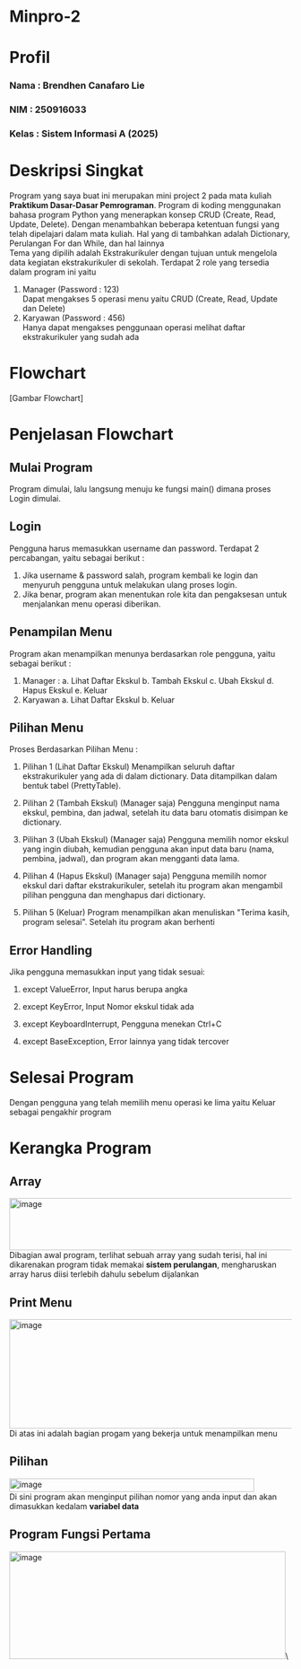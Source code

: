 # Minpro-2
# Profil
### Nama  : Brendhen Canafaro Lie
### NIM   : 250916033
### Kelas : Sistem Informasi A (2025)

# Deskripsi Singkat
Program yang saya buat ini merupakan mini project 2 pada mata kuliah **Praktikum Dasar-Dasar Pemrograman**. Program di koding menggunakan bahasa program Python yang menerapkan konsep CRUD (Create, Read, Update, Delete). Dengan menambahkan beberapa ketentuan fungsi yang telah dipelajari dalam mata kuliah. Hal yang di tambahkan adalah Dictionary, Perulangan For dan While, dan hal lainnya\
Tema yang dipilih adalah Ekstrakurikuler dengan tujuan untuk mengelola data kegiatan ekstrakurikuler di sekolah.
Terdapat 2 role yang tersedia dalam program ini yaitu
1) Manager (Password : 123)\
   Dapat mengakses 5 operasi menu yaitu CRUD (Create, Read, Update dan Delete)
3) Karyawan (Password : 456)\
   Hanya dapat mengakses penggunaan operasi melihat daftar ekstrakurikuler yang sudah ada

# Flowchart
[Gambar Flowchart]

# Penjelasan Flowchart
## Mulai Program
Program dimulai, lalu langsung menuju ke fungsi main() dimana proses Login dimulai.

## Login
Pengguna harus memasukkan username dan password. Terdapat 2 percabangan, yaitu sebagai berikut :
1) Jika username & password salah, program kembali ke login dan menyuruh pengguna untuk melakukan ulang proses login.
3) Jika benar, program akan menentukan role kita dan pengaksesan untuk menjalankan menu operasi diberikan.

## Penampilan Menu
Program akan menampilkan menunya berdasarkan role pengguna, yaitu sebagai berikut :
1. Manager :
   a. Lihat Daftar Ekskul
   b. Tambah Ekskul
   c. Ubah Ekskul
   d. Hapus Ekskul
   e. Keluar
3. Karyawan
   a. Lihat Daftar Ekskul
   b. Keluar

## Pilihan Menu
Proses Berdasarkan Pilihan Menu :

1) Pilihan 1 (Lihat Daftar Ekskul)
Menampilkan seluruh daftar ekstrakurikuler yang ada di dalam dictionary. Data ditampilkan dalam bentuk tabel (PrettyTable).

2) Pilihan 2 (Tambah Ekskul) (Manager saja)
Pengguna menginput nama ekskul, pembina, dan jadwal, setelah itu data baru otomatis disimpan ke dictionary.

3) Pilihan 3 (Ubah Ekskul) (Manager saja)
Pengguna memilih nomor ekskul yang ingin diubah, kemudian pengguna akan input data baru (nama, pembina, jadwal), dan program akan mengganti data lama.

4) Pilihan 4 (Hapus Ekskul) (Manager saja)
Pengguna memilih nomor ekskul dari daftar ekstrakurikuler, setelah itu program akan mengambil pilihan pengguna dan menghapus dari dictionary.

5) Pilihan 5 (Keluar)
Program menampilkan akan menuliskan "Terima kasih, program selesai". Setelah itu program akan berhenti

## Error Handling
Jika pengguna memasukkan input yang tidak sesuai:
1) except ValueError, Input harus berupa angka

2) except KeyError, Input Nomor ekskul tidak ada

2) except KeyboardInterrupt, Pengguna menekan Ctrl+C

3) except BaseException, Error lainnya yang tidak tercover

# Selesai Program
Dengan pengguna yang telah memilih menu operasi ke lima yaitu Keluar sebagai pengakhir program


# Kerangka Program
## Array
<img width="541" height="93" alt="image" src="https://github.com/user-attachments/assets/528d1122-2d27-423b-ab2b-37816470ebab" />\
Dibagian awal program, terlihat sebuah array yang sudah terisi, hal ini dikarenakan program tidak memakai **sistem perulangan**, mengharuskan array harus diisi terlebih dahulu sebelum dijalankan

## Print Menu
<img width="536" height="195" alt="image" src="https://github.com/user-attachments/assets/f13a140f-c4fc-4865-9620-337b32659fdd" />\
Di atas ini adalah bagian progam yang bekerja untuk menampilkan menu

## Pilihan 
<img width="437" height="24" alt="image" src="https://github.com/user-attachments/assets/42109bc6-3d61-4daf-a6b7-f32bb237048b" />\
Di sini program akan menginput pilihan nomor yang anda input dan akan dimasukkan kedalam **variabel data**

## Program Fungsi Pertama
<img width="493" height="192" alt="image" src="https://github.com/user-attachments/assets/17cec980-d88e-4faf-8eda-9efa4b0af3c3" />\
